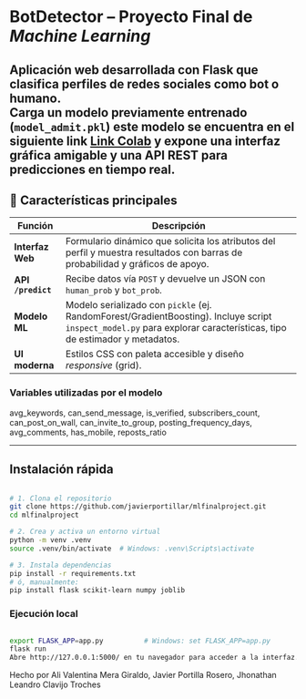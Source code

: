 # BotDetector – Proyecto Final de *Machine Learning*

Aplicación web desarrollada con **Flask** que clasifica perfiles de redes sociales como **bot** o **humano**.  
Carga un modelo previamente entrenado (`model_admit.pkl`) este modelo se encuentra en el siguiente link [Link Colab](https://colab.research.google.com/drive/1ut2pMnxQV1ILBj91ydiIBFoLJ3avo5Rm) y expone una interfaz gráfica amigable y una API REST para predicciones en tiempo real.
---

## 🧩  Características principales

| Función | Descripción |
|---------|-------------|
| **Interfaz Web** | Formulario dinámico que solicita los atributos del perfil y muestra resultados con barras de probabilidad y gráficos de apoyo.|
| **API `/predict`** | Recibe datos vía `POST` y devuelve un JSON con `human_prob` y `bot_prob`.|
| **Modelo ML** | Modelo serializado con `pickle` (ej. RandomForest/GradientBoosting). Incluye script `inspect_model.py` para explorar características, tipo de estimador y metadatos.|
| **UI moderna** | Estilos CSS con paleta accesible y diseño *responsive* (grid).|

### Variables utilizadas por el modelo

avg_keywords, can_send_message, is_verified, subscribers_count,
can_post_on_wall, can_invite_to_group, posting_frequency_days,
avg_comments, has_mobile, reposts_ratio

---

## Instalación rápida

```bash

# 1. Clona el repositorio
git clone https://github.com/javierportillar/mlfinalproject.git
cd mlfinalproject

# 2. Crea y activa un entorno virtual
python -m venv .venv
source .venv/bin/activate  # Windows: .venv\Scripts\activate

# 3. Instala dependencias
pip install -r requirements.txt
# ó, manualmente:
pip install flask scikit-learn numpy joblib
```
### Ejecución local

```bash

export FLASK_APP=app.py          # Windows: set FLASK_APP=app.py
flask run
Abre http://127.0.0.1:5000/ en tu navegador para acceder a la interfaz.

```


Hecho por Ali Valentina Mera Giraldo, Javier Portilla Rosero, Jhonathan Leandro Clavijo Troches

